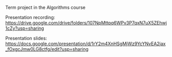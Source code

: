 Term project in the Algorithms course

Presentation recording: https://drive.google.com/drive/folders/107NpMttpq6WPv3P7qxN7uX5ZEhwj1cZy?usp=sharing

Presentation slides: https://docs.google.com/presentation/d/1rY2m4XnHSgMjWz9YcYNvEA2jax_fOxgcJmw0LG8ctfg/edit?usp=sharing


